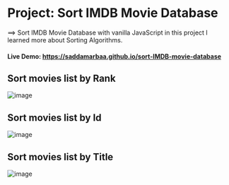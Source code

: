# Project: Sort IMDB Movie Database
==> Sort IMDB Movie Database with vanilla JavaScript in this project I learned more about Sorting Algorithms. 

#### Live Demo: https://saddamarbaa.github.io/sort-IMDB-movie-database

## Sort movies list by Rank

![image](https://user-images.githubusercontent.com/51326421/101243892-beded100-3735-11eb-938e-ec97680c3c50.png)


## Sort movies list by Id

![image](https://user-images.githubusercontent.com/51326421/101243816-4d9f1e00-3735-11eb-855d-cc2a4667154b.png)



## Sort movies list by Title


![image](https://user-images.githubusercontent.com/51326421/101243731-c5207d80-3734-11eb-8172-578108336505.png)


